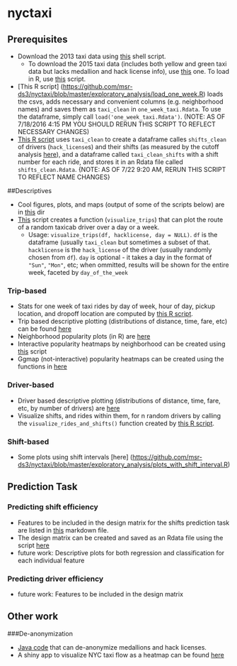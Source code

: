 # nyctaxi
## Prerequisites
* Download the 2013 taxi data using [this](https://github.com/msr-ds3/nyctaxi/blob/master/exploratory_analysis/download_original_taxidata_2013.sh) shell script.
    * To download the 2015 taxi data (includes both yellow and green taxi data but lacks medallion and hack license info), use [this](https://github.com/msr-ds3/nyctaxi/blob/master/download_taxidata.sh) one. To load in R, use [this](https://github.com/msr-ds3/nyctaxi/blob/master/load_taxi_data.R) script.
* [This R script] (https://github.com/msr-ds3/nyctaxi/blob/master/exploratory_analysis/load_one_week.R) loads the csvs, adds necessary and convenient columns (e.g. neighborhood names) and saves them as `taxi_clean` in `one_week_taxi.Rdata`. To use the dataframe, simply call `load('one_week_taxi.Rdata')`. (NOTE: AS OF 7/18/2016 4:15 PM YOU SHOULD RERUN THIS SCRIPT TO REFLECT NECESSARY CHANGES)
* [This R script](https://github.com/msr-ds3/nyctaxi/blob/master/exploratory_analysis/shifts_intervals.R) uses `taxi_clean` to create a dataframe calles `shifts_clean` of drivers (`hack_license`s) and their shifts (as measured by the cutoff analysis [here](https://github.com/msr-ds3/nyctaxi/blob/master/exploratory_analysis/downtime_cutoff_analysis.R)), and  a dataframe called `taxi_clean_shifts` with a shift number for each ride, and stores it in an Rdata file called `shifts_clean.Rdata`. {NOTE: AS OF 7/22 9:20 AM, RERUN THIS SCRIPT TO REFLECT NAME CHANGES}

##Descriptives
* Cool figures, plots, and maps (output of some of the scripts below) are in [this](https://github.com/msr-ds3/nyctaxi/tree/master/figures) dir
* [This](https://github.com/msr-ds3/nyctaxi/blob/master/exploratory_analysis/map_visualization_functions.R) script creates a function (``visualize_trips``) that can plot the route of a random taxicab driver over a day or a week.
    * Usage: ``visualize_trips(df, hacklicense, day = NULL)``. `df` is the dataframe (usually `taxi_clean` but sometimes a subset of that. `hacklicense` is the `hack_license` of the driver (usually randomly chosen from `df`). `day` is optional - it takes a day in the format of `"Sun"`, `"Mon"`, etc; when ommitted, results will be shown for the entire week, faceted by ``day_of_the_week``

### Trip-based
* Stats for one week of taxi rides by day of week, hour of day, pickup location, and dropoff location are computed by [this R script](https://github.com/msr-ds3/nyctaxi/blob/master/exploratory_analysis/one_week_analysis.R).
* Trip based descriptive plotting (distributions of distance, time, fare, etc) can be found [here](https://github.com/msr-ds3/nyctaxi/blob/master/exploratory_analysis/trips_based_Descriptives.R)
* Neighborhood popularity plots (in R) are [here](https://github.com/msr-ds3/nyctaxi/blob/master/exploratory_analysis/one_week_neighborhood_popularity.R)
* Interactive popularity heatmaps by neighborhood can be created using [this](https://github.com/msr-ds3/nyctaxi/blob/master/exploratory_analysis/popularity_heatmaps.R) script 
* Ggmap (not-interactive) popularity heatmaps can be created using the functions in [here](https://github.com/msr-ds3/nyctaxi/blob/master/exploratory_analysis/ggheatmaps.R)

### Driver-based
* Driver based descriptive plotting (distributions of distance, time, fare, etc, by number of drivers) are [here](https://github.com/msr-ds3/nyctaxi/blob/master/exploratory_analysis/driver_Descriptives.R)
* Visualize shifts, and rides within them, for n random drivers by calling the `visualize_rides_and_shifts()` function created by [this R script](https://github.com/msr-ds3/nyctaxi/blob/master/exploratory_analysis/rides_and_shifts_visualization.R).

### Shift-based
* Some plots using shift intervals [here] (https://github.com/msr-ds3/nyctaxi/blob/master/exploratory_analysis/plots_with_shift_interval.R)

## Prediction Task
### Predicting shift efficiency
 * Features to be included in the design matrix for the shifts prediction task are listed in [this](https://github.com/msr-ds3/nyctaxi/blob/master/prediction_task/features.md) markdown file.
 * The design matrix can be created and saved as an Rdata file using the script [here](https://github.com/msr-ds3/nyctaxi/blob/master/prediction_task/shifts_design_matrix.R)
 * future work: Descriptive plots for both regression and classification for each individual feature
 
### Predicting driver efficiency
 * future work: Features to be included in the design matrix

## Other work
###De-anonymization
* [Java code](https://github.com/msr-ds3/nyctaxi/tree/master/deanonymization) that can de-anonymize medallions and hack licenses.
* A shiny app to visualize NYC taxi flow as a heatmap can be found [here](https://github.com/msr-ds3/nyctaxi/tree/master/heatmap_app)
 

